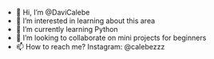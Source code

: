 - 👋 Hi, I’m @DaviCalebe
- 👀 I’m interested in learning about this area
- 🌱 I’m currently learning Python
- 💞️ I’m looking to collaborate on mini projects for beginners
- 📫 How to reach me? Instagram: @calebezzz

<!---
DaviCalebe/DaviCalebe is a ✨ special ✨ repository because its `README.md` (this file) appears on your GitHub profile.
You can click the Preview link to take a look at your changes.
--->
